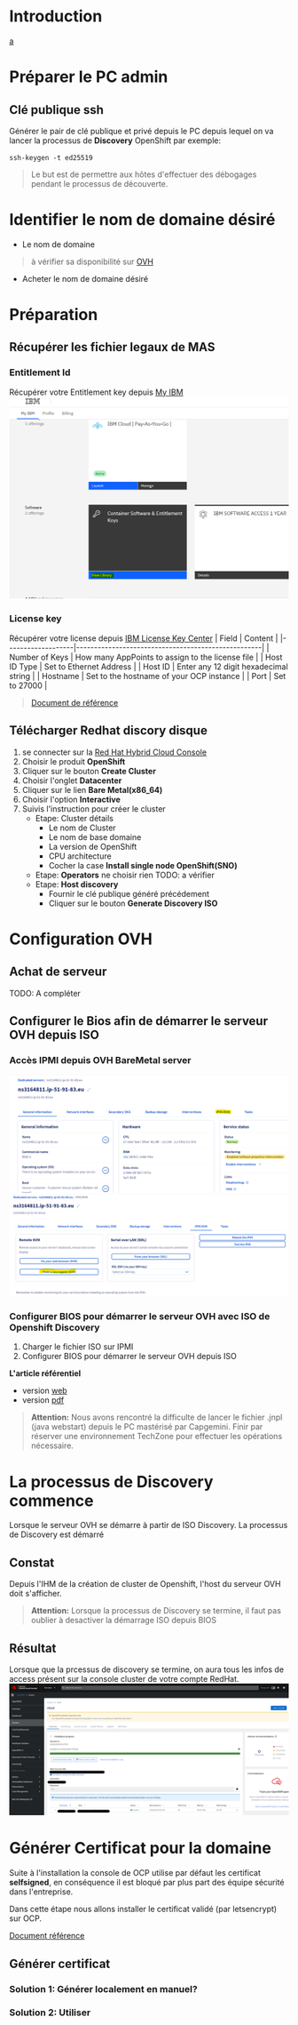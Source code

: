 # Introduction

<!-- TODO: annexe -->
[a](README.md/)

# Préparer le PC admin
## Clé publique ssh
Générer le pair de clé publique et privé depuis le PC depuis lequel on va lancer la processus de **Discovery** OpenShift par exemple:
```shell
ssh-keygen -t ed25519
```
> Le but est de permettre aux hôtes d'effectuer des débogages pendant le processus de découverte.

# Identifier le nom de domaine désiré
- Le nom de domaine
> à vérifier sa disponibilité sur [OVH](https://www.ovh.com/fr/order/webcloud/?#/webCloud/domain/select?selection=~())
- Acheter le nom de domaine désiré

# Préparation
## Récupérer les fichier legaux de MAS
### Entitlement Id
Récupérer votre Entitlement key depuis [My IBM](https://myibm.ibm.com/dashboard/)
![alt text](images/EntitlementKey.png)

### License key
Récupérer votre license depuis [IBM License Key Center](https://licensing.flexnetoperations.com/control/ibmr/login?nextURL=%2Fcontrol%2Fibmr%2Fibmrindex)
| Field             | Content                                            |
|-------------------|----------------------------------------------------|
| Number of Keys    | How many AppPoints to assign to the license file   |
| Host ID Type      | Set to Ethernet Address                            |
| Host ID           | Enter any 12 digit hexadecimal string              |
| Hostname          | Set to the hostname of your OCP instance           |
| Port              | Set to 27000                                       |

> [Document de référence](https://ibm-mas.github.io/cli/guides/install/#12-mas-license-file)



## Télécharger Redhat discory disque
1. se connecter sur la [Red Hat Hybrid Cloud Console](https://console.redhat.com)
2. Choisir le produit **OpenShift**
3. Cliquer sur le bouton **Create Cluster**
4. Choisir l'onglet **Datacenter**
5. Cliquer sur le lien **Bare Metal(x86_64)**
6. Choisir l'option **Interactive**
7. Suivis l'instruction pour créer le cluster
	- Etape: Cluster détails
		- Le nom de Cluster
		- Le nom de base domaine
		- La version de OpenShift
		- CPU architecture
		- Cocher la case **Install single node OpenShift(SNO)**
	- Etape: **Operators** ne choisir rien TODO: a vérifier
	- Etape: **Host discovery**
		- Fournir le clé publique généré précédement
		- Cliquer sur le bouton **Generate Discovery ISO**

# Configuration OVH
## Achat de serveur
TODO: A compléter

## Configurer le Bios afin de démarrer le serveur OVH depuis ISO
### Accès IPMI depuis OVH BareMetal server
![alt text](<images/console ovh server.png>)
![alt text](<images/IPMI java webstart.png>)

### Configurer BIOS pour démarrer le serveur OVH avec ISO de Openshift Discovery
1. Charger le fichier ISO sur IPMI
2. Configurer BIOS pour démarrer le serveur OVH depuis ISO

__L'article référentiel__
- version [web](https://support.us.ovhcloud.com/hc/en-us/articles/360000108630-How-to-Install-an-OS-with-IPMI#v2)
- version [pdf](./reference/How%20to%20Install%20an%20OS%20with%20IPMI%20–%20Articles.pdf)

> **Attention:** 
> Nous avons rencontré la difficulte de lancer le fichier .jnpl (java webstart) depuis le PC mastérisé par Capgemini. Finir par réserver une environnement TechZone pour effectuer les opérations nécessaire.


# La processus de Discovery commence
Lorsque le serveur OVH se démarre à partir de ISO Discovery. La processus de Discovery est démarré

## Constat
Depuis l'IHM de la création de cluster de Openshift, l'host du serveur OVH doit s'afficher.
> **Attention:** 
> Lorsque la processus de Discovery se termine, il faut pas oublier à desactiver la démarrage ISO depuis BIOS


## Résultat
Lorsque que la prcessus de discovery se termine, on aura tous les infos de access présent sur la console cluster de votre compte RedHat.
![alt text](images/ocpDiscoveryFinished.png)


# Générer Certificat pour la domaine
Suite à l'installation la console de OCP utilise par défaut les certificat **selfsigned**, en conséquence il est bloqué par plus part des équipe sécurité dans l'entreprise.

Dans cette étape nous allons installer le certificat validé (par letsencrypt) sur OCP.

[Document référence](https://www.edouard.bzh/guide-certificat-wildcard-lets-encrypt-acmesh-nginx-ovh/)

## Générer certificat
### Solution 1: Générer localement en manuel?
### Solution 2: Utiliser 

